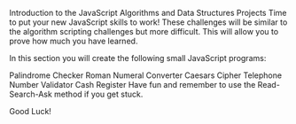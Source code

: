Introduction to the JavaScript Algorithms and Data Structures Projects
Time to put your new JavaScript skills to work! These challenges will be similar 
to the algorithm scripting challenges but more difficult. This will allow you to prove how much you have learned.

In this section you will create the following small JavaScript programs:

Palindrome Checker
Roman Numeral Converter
Caesars Cipher
Telephone Number Validator
Cash Register
Have fun and remember to use the Read-Search-Ask method if you get stuck.

Good Luck!
